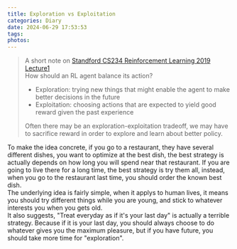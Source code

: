 ```yaml
---
title: Exploration vs Exploitation
categories: Diary
date: 2024-06-29 17:53:53
tags:
photos:
---
```



> A short note on [Standford CS234 Reinforcement Learning 2019 Lecture1](https://youtu.be/FgzM3zpZ55o?si=UdTA9MaP9EalwMu5&t=3311)  
> How should an RL agent balance its action?
> - Exploration: trying new things that might enable the agent to make better decisions in the future
> - Exploitation: choosing actions that are expected to yield good reward given the past experience
>
> Often there may be an exploration-exploitation tradeoff, we may have to sacrifice reward in order to explore and learn about better policy.

To make the idea concrete, if you go to a restaurant, they have several different dishes, you want to optimize at the best dish, the best strategy is actually depends on how long you will spend near that restaurant. If you are going to live there for a long time, the best strategy is try them all, instead, when you go to the restaurant last time, you should order the known best dish.  
The underlying idea is fairly simple, when it applys to human lives, it means you should try different things while you are young, and stick to whatever interests you when you gets old.  
It also suggests, "Treat everyday as if it's your last day" is actually a terrible strategy. Because if it is your last day, you should always choose to do whatever gives you the maximum pleasure, but if you have future, you should take more time for "exploration".
